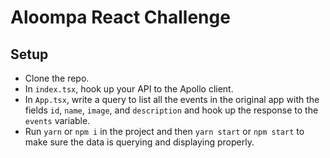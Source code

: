 # Aloompa React Challenge

## Setup

- Clone the repo.
- In `index.tsx`, hook up your API to the Apollo client.
- In `App.tsx`, write a query to list all the events in the original app with the fields `id`, `name`, `image`, and `description` and hook up the response to the `events` variable.
- Run `yarn` or `npm i` in the project and then `yarn start` or `npm start` to make sure the data is querying and displaying properly.
